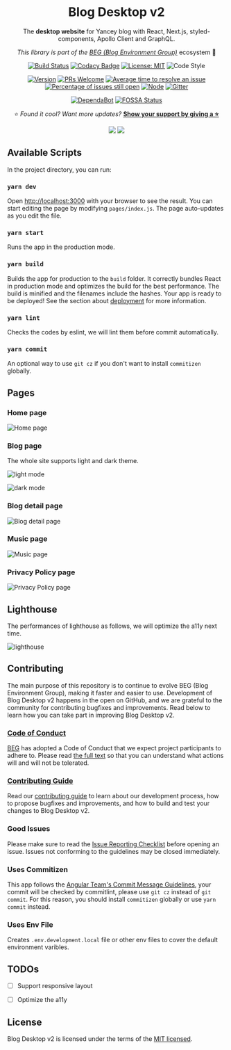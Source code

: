 <div align="center">

# Blog Desktop v2

The **desktop website** for Yancey blog with React, Next.js, styled-components, Apollo Client and GraphQL.

_This library is part of the [BEG (Blog Environment Group)](https://github.com/Yancey-Blog)_ ecosystem 📖

[![Build Status](https://travis-ci.com/Yancey-Blog/blog-desktop-v2.svg?branch=master)](https://travis-ci.com/Yancey-Blog/blog-desktop-v2)
[![Codacy Badge](https://api.codacy.com/project/badge/Grade/8301052718f145cb9be68a6a28717f41)](https://www.codacy.com/app/YanceyOfficial/blog-desktop-v2?utm_source=github.com&utm_medium=referral&utm_content=Yancey-Blog/blog-desktop-v2&utm_campaign=Badge_Grade)
[![License: MIT](https://img.shields.io/badge/License-MIT-green.svg)](https://opensource.org/licenses/MIT)
![Code Style](https://camo.githubusercontent.com/c83b8df34339bd302b7fd3fbb631f99ba25f87f8/68747470733a2f2f696d672e736869656c64732e696f2f62616467652f636f64655f7374796c652d70726574746965722d6666363962342e737667)

[![Version](https://img.shields.io/badge/version-3.3.0-blue.svg)](https://github.com/Yancey-Blog/blog-desktop-v2)
[![PRs Welcome](https://img.shields.io/badge/PRs-welcome-green.svg)](https://github.com/Yancey-Blog/blog-desktop-v2/pulls)
[![Average time to resolve an issue](https://isitmaintained.com/badge/resolution/Yancey-Blog/blog-desktop-v2.svg)](https://isitmaintained.com/project/Yancey-Blog/blog-desktop-v2)
[![Percentage of issues still open](https://isitmaintained.com/badge/open/Yancey-Blog/blog-desktop-v2.svg)](https://isitmaintained.com/project/Yancey-Blog/blog-desktop-v2)
[![Node](https://img.shields.io/badge/node-%3E%3D12.16.0-orange.svg)](https://nodejs.org/en/)
[![Gitter](https://badges.gitter.im/yancey-official/community.svg)](https://gitter.im/yancey-official/community?utm_source=badge&utm_medium=badge&utm_campaign=pr-badge)

[![DependaBot](https://camo.githubusercontent.com/1fe7004c016a5ab641008b9579409c784eaa1725/68747470733a2f2f696d672e736869656c64732e696f2f62616467652f446570656e6461626f742d656e61626c65642d626c75652e737667)](https://dependabot.com/)
[![FOSSA Status](https://app.fossa.com/api/projects/git%2Bgithub.com%2FYancey-Blog%2Fblog-desktop-v2.svg?type=shield)](https://app.fossa.com/projects/git%2Bgithub.com%2FYancey-Blog%2Fblog-desktop-v2?ref=badge_shield)

⭐️ _Found it cool? Want more updates?_ [**Show your support by giving a ⭐️**](https://github.com/Yancey-Blog/blog-desktop-v2/stargazers)

<a href="https://www.paypal.me/yanceyleo" target="_blank"><img src="https://img.shields.io/badge/Donate-PayPal-ff3f59.svg"/></a>
<a href="https://twitter.com/YanceyOfficial" target="_blank"><img src="https://img.shields.io/twitter/follow/YanceyOfficial.svg?style=social&label=Follow"></a>

</div>

## Available Scripts

In the project directory, you can run:

### `yarn dev`

Open [http://localhost:3000](http://localhost:3000) with your browser to see the result. You can start editing the page by modifying `pages/index.js`. The page auto-updates as you edit the file.

### `yarn start`

Runs the app in the production mode.

### `yarn build`

Builds the app for production to the `build` folder. It correctly bundles React in production mode and optimizes the build for the best performance. The build is minified and the filenames include the hashes. Your app is ready to be deployed! See the section about [deployment](https://facebook.github.io/create-react-app/docs/deployment) for more information.

### `yarn lint`

Checks the codes by eslint, we will lint them before commit automatically.

### `yarn commit`

An optional way to use `git cz` if you don't want to install `commitizen` globally.

## Pages

### Home page

![Home page](https://static.yancey.app/Jietu20200518-234148.jpg)

### Blog page

The whole site supports light and dark theme.

![light mode](https://static.yancey.app/Jietu20200518-234218.jpg)

![dark mode](https://static.yancey.app/Jietu20200518-234224.jpg)

### Blog detail page

![Blog detail page](https://static.yancey.app/Jietu20200518-234354.jpg)

### Music page

![Music page](https://static.yancey.app/Jietu20200518-234240.jpg)

### Privacy Policy page

![Privacy Policy page](https://static.yancey.app/Jietu20200518-234420.jpg)

## Lighthouse

The performances of lighthouse as follows, we will optimize the a11y next time.

![lighthouse](https://static.yancey.app/Jietu20200514-122909.jpg)

## Contributing

The main purpose of this repository is to continue to evolve BEG (Blog Environment Group), making it faster and easier to use. Development of Blog Desktop v2 happens in the open on GitHub, and we are grateful to the community for contributing bugfixes and improvements. Read below to learn how you can take part in improving Blog Desktop v2.

### [Code of Conduct](./CODE_OF_CONDUCT.md)

[BEG](https://github.com/Yancey-Blog) has adopted a Code of Conduct that we expect project participants to adhere to. Please read [the full text](./CODE_OF_CONDUCT.md) so that you can understand what actions will and will not be tolerated.

### [Contributing Guide](./CONTRIBUTING.md)

Read our [contributing guide](./CONTRIBUTING.md) to learn about our development process, how to propose bugfixes and improvements, and how to build and test your changes to Blog Desktop v2.

### Good Issues

Please make sure to read the [Issue Reporting Checklist](./.github/ISSUE_TEMPLATE/bug_report.md) before opening an issue. Issues not conforming to the guidelines may be closed immediately.

### Uses Commitizen

This app follows the [Angular Team's Commit Message Guidelines](https://github.com/angular/angular/blob/master/CONTRIBUTING.md#commit), your commit will be checked by commitlint, please use `git cz` instead of `git commit`. For this reason, you should install `commitizen` globally or use `yarn commit` instead.

### Uses Env File

Creates `.env.development.local` file or other env files to cover the default environment varibles.

## TODOs

- [ ] Support responsive layout

- [ ] Optimize the a11y

## License

Blog Desktop v2 is licensed under the terms of the [MIT licensed](https://opensource.org/licenses/MIT).
